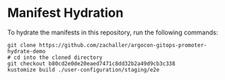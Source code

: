 # Manifest Hydration

To hydrate the manifests in this repository, run the following commands:

```shell
git clone https://github.com/zachaller/argocon-gitops-promoter-hydrate-demo
# cd into the cloned directory
git checkout b80cd2e0de20eaed7471c8dd32b2a49d9cb3c338
kustomize build ./user-configuration/staging/e2e
```
